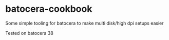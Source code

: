 # batocera-cookbook
Some simple tooling for batocera to make multi disk/high dpi setups easier

Tested on batocera 38
